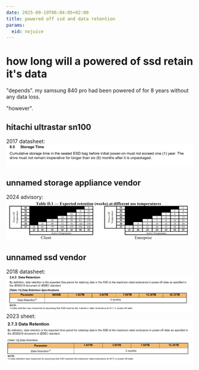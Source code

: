```yaml
---
date: 2025-09-19T06:04:05+02:00
title: powered off ssd and data retention
params:
  eid: nojuice
---
```


# how long will a powered of ssd retain it's data

"depends". my samsung 840 pro had been powered of for 8 years without any data loss.

"however".

## hitachi ultrastar sn100

2017 datasheet:
![dataloss3](dataloss3.png)

## unnamed storage appliance vendor

2024 advisory:
![dataloss4](dataloss4.png)

## unnamed ssd vendor

2018 datasheet:
![dataloss1](dataloss1.png)
2023 sheet:
![dataloss2](dataloss2.png)
